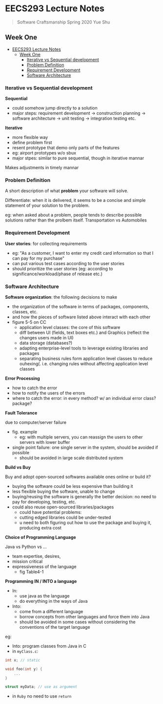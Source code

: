 # EECS293 Lecture Notes

> Software Craftsmanship Spring 2020
> Yue Shu

## Week One

- [EECS293 Lecture Notes](#eecs293-lecture-notes)
  - [Week One](#week-one)
    - [Iterative vs Sequential development](#iterative-vs-sequential-development)
    - [Problem Definition](#problem-definition)
    - [Requirement Development](#requirement-development)
    - [Software Architecture](#software-architecture)

### Iterative vs Sequential development 

**Sequential** 
- could somehow jump directly to a solution
- major steps: requirement development -> construction planning -> software architecture -> unit testing -> integration testing etc. 

**Iterative**
- more flexible way 
- define problem first
- resent prototype that demo only parts of the features
- eg: airport prototypes w/o sbux
- major stpes: similar to pure sequential, though in iterative mannar 

Makes adjustments in timely mannar 

### Problem Definition

A short description of what **problem** your software will solve. 

Differentiate: when it is delivered, it seems to be a concise and simple statement of your solution to the problem. 

eg: when asked about a problem, people tends to describe possible solutions rather than the prolbem itself. Transportation vs Automobiles 

### Requirement Development

**User stories**: for collecting requirements 

- eg: "As a customer, I want to enter my credit card information so that I can pay for my purchase"
- can put various test cases according to the user stories 
- should prioritize the user stories (eg: according to significance/workload/phase of release etc.)

### Software Architecture


**Software organization**: the following decisions to make

- the organization of the software in terms of packages, components, classes, etc. 
- and how the pieces of software listed above interact with each other
- figure 5-5 on CC
  - application level classes: the core of this software
  - diff between UI (fields, text boxes etc.) and Graphics (reflect the changes users made in UI)
  - data storage (databases?)
  - adapting enterprise-level tools to leverage existing libraries and packages
  - separating business rules form application level classes to reduce ouhexing(. i.e. changing rules without affecting application level classes

**Error Processing**

- how to catch the error
- how to notify the users of the errors
- where to catch the error: in every method? w/ an individual error class? package?

**Fault Tolerance**

due to computer/server failure
- fig. example 
  - eg: with multiple servers, you can reassign the users to other servers with lower buffer
- single point failure: one single server in the system, should be avoided if possible
  - should be avoided in large scale distributed system

**Build vs Buy**

Buy and adopt open-sourced softwares available ones online or build it?

- buying the software could be less expensive than building it
- less flexible buying the software, unable to change
- buying/reusing the software is generally the better decision: no need to pay for developing, testing, etc.
- could also reuse open-sourced libraries/packages 
  - could have potential problems:
  - cutting edged libraries could be under-tested
  - u need to both figuring out how to use the package and buying it, producing extra cost

**Choice of Programming Language**

Java vs Python vs ...

- team expertise, desires, 
- mission critical 
- expressiveness of the language
  - fig Table4-1

**Programming IN / INTO a language**

- In: 
  - use java as the language
  - do everything in the ways of Java
- Into: 
  - come from a different language
  - borrow concepts from other languages and force them into Java
  - should be avoided in some cases without considering the conventions of the target language

eg: 
- Into: program classes from Java in C
- in `myClass.c`:
``` c
int x; // static

void foo(int y) {
    ...
}

struct myData; // use as argument 
```

- in `Ruby` no need to use `return`